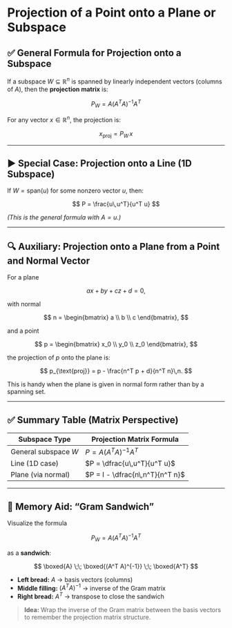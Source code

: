 <!-- File: mathematics/linear_algebra/projection_point_plane.md -->

# Projection of a Point onto a Plane or Subspace

## ✅ General Formula for Projection onto a Subspace

If a subspace $W \subseteq \mathbb{R}^n$ is spanned by linearly independent vectors (columns of $A$), then the **projection matrix** is:

$$
P_W = A (A^T A)^{-1} A^T
$$

For any vector $x \in \mathbb{R}^n$, the projection is:

$$
x_{\text{proj}} = P_W \, x
$$

---

## ▶ Special Case: Projection onto a Line (1D Subspace)

If $W = \mathrm{span}(u)$ for some nonzero vector $u$, then:

$$
P = \frac{u\,u^T}{u^T u}
$$

*(This is the general formula with $A = u$.)*

---

## 🔍 Auxiliary: Projection onto a Plane from a Point and Normal Vector

For a plane

$$
a x + b y + c z + d = 0,
$$

with normal

$$
n = \begin{bmatrix} a \\ b \\ c \end{bmatrix},
$$

and a point

$$
p = \begin{bmatrix} x_0 \\ y_0 \\ z_0 \end{bmatrix},
$$

the projection of $p$ onto the plane is:

$$
p_{\text{proj}} = p - \frac{n^T p + d}{n^T n}\,n.
$$

This is handy when the plane is given in normal form rather than by a spanning set.

---

## ✅ Summary Table (Matrix Perspective)

| **Subspace Type**    | **Projection Matrix Formula**   |
| -------------------- | ------------------------------- |
| General subspace $W$ | $P = A (A^T A)^{-1} A^T$        |
| Line (1D case)       | $P = \dfrac{u\,u^T}{u^T u}$     |
| Plane (via normal)   | $P = I - \dfrac{n\,n^T}{n^T n}$ |

---

## 🧠 Memory Aid: “Gram Sandwich”

Visualize the formula

$$
P_W = A (A^T A)^{-1} A^T
$$

as a **sandwich**:

$$
\boxed{A} \;\; \boxed{(A^T A)^{-1}} \;\; \boxed{A^T}
$$

* **Left bread:** $A$ → basis vectors (columns)
* **Middle filling:** $(A^T A)^{-1}$ → inverse of the Gram matrix
* **Right bread:** $A^T$ → transpose to close the sandwich

> **Idea:** Wrap the inverse of the Gram matrix between the basis vectors to remember the projection matrix structure.

